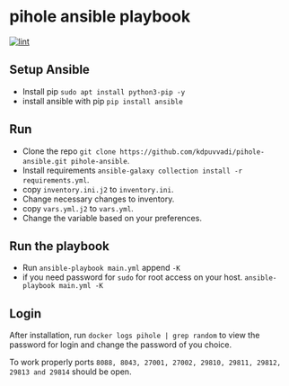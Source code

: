 # pihole ansible playbook

[![lint](https://github.com/kdpuvvadi/pihole-ansible/actions/workflows/lint.yml/badge.svg)](https://github.com/kdpuvvadi/pihole-ansible/actions/workflows/lint.yml)

## Setup Ansible

* Install pip `sudo apt install python3-pip -y`
* install ansible with pip `pip install ansible`

## Run

* Clone the repo  `git clone https://github.com/kdpuvvadi/pihole-ansible.git pihole-ansible`.
* Install requirements `ansible-galaxy collection install -r requirements.yml`.
* copy `inventory.ini.j2` to `inventory.ini`.
* Change necessary changes to inventory.
* copy `vars.yml.j2` to `vars.yml`.
* Change the variable based on your preferences.

## Run the playbook

* Run `ansible-playbook main.yml` append `-K`
* if you need password for `sudo` for root access on your host. `ansible-playbook main.yml -K`

## Login

After installation, run `docker logs pihole | grep random` to view the password for login and change the password of you choice.

To work properly  ports `8088, 8043, 27001, 27002, 29810, 29811, 29812, 29813 and 29814` should be open.
